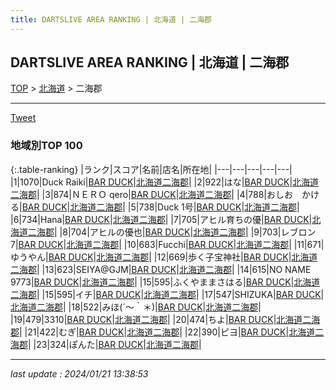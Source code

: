 ```yaml
---
title: DARTSLIVE AREA RANKING | 北海道 | 二海郡
---
```

## DARTSLIVE AREA RANKING | 北海道 | 二海郡

[TOP](/darts/rank/) > [北海道](/darts/rank/北海道/) > 二海郡

___

<a href="https://twitter.com/share?ref_src=twsrc%5Etfw" data-text="DARTSLIVE AREA RANKING | 北海道二海郡" class="twitter-share-button" data-via="DARTSLIVE" data-hashtags="DARTSLIVE" data-related="DARTSLIVE" data-show-count="false">Tweet</a>

### 地域別TOP 100

{:.table-ranking}
|ランク|スコア|名前|店名|所在地|
|---|---|---|---|---|
|1|1070|Duck Raiki|<a href="https://search.dartslive.com/jp/shop/845c71f0d0b22f410d9b047a20a7ba1e">BAR DUCK</a>|<a href="/darts/rank/北海道/二海郡">北海道二海郡</a>|
|2|922|はな|<a href="https://search.dartslive.com/jp/shop/845c71f0d0b22f410d9b047a20a7ba1e">BAR DUCK</a>|<a href="/darts/rank/北海道/二海郡">北海道二海郡</a>|
|3|874|ＮＥＲＯ qero|<a href="https://search.dartslive.com/jp/shop/845c71f0d0b22f410d9b047a20a7ba1e">BAR DUCK</a>|<a href="/darts/rank/北海道/二海郡">北海道二海郡</a>|
|4|788|おしお　かける|<a href="https://search.dartslive.com/jp/shop/845c71f0d0b22f410d9b047a20a7ba1e">BAR DUCK</a>|<a href="/darts/rank/北海道/二海郡">北海道二海郡</a>|
|5|738|Duck 1号|<a href="https://search.dartslive.com/jp/shop/845c71f0d0b22f410d9b047a20a7ba1e">BAR DUCK</a>|<a href="/darts/rank/北海道/二海郡">北海道二海郡</a>|
|6|734|Hana|<a href="https://search.dartslive.com/jp/shop/845c71f0d0b22f410d9b047a20a7ba1e">BAR DUCK</a>|<a href="/darts/rank/北海道/二海郡">北海道二海郡</a>|
|7|705|アヒル育ちの優|<a href="https://search.dartslive.com/jp/shop/845c71f0d0b22f410d9b047a20a7ba1e">BAR DUCK</a>|<a href="/darts/rank/北海道/二海郡">北海道二海郡</a>|
|8|704|アヒルの優也|<a href="https://search.dartslive.com/jp/shop/845c71f0d0b22f410d9b047a20a7ba1e">BAR DUCK</a>|<a href="/darts/rank/北海道/二海郡">北海道二海郡</a>|
|9|703|レブロン7|<a href="https://search.dartslive.com/jp/shop/845c71f0d0b22f410d9b047a20a7ba1e">BAR DUCK</a>|<a href="/darts/rank/北海道/二海郡">北海道二海郡</a>|
|10|683|Fucchi|<a href="https://search.dartslive.com/jp/shop/845c71f0d0b22f410d9b047a20a7ba1e">BAR DUCK</a>|<a href="/darts/rank/北海道/二海郡">北海道二海郡</a>|
|11|671|ゆうやん|<a href="https://search.dartslive.com/jp/shop/845c71f0d0b22f410d9b047a20a7ba1e">BAR DUCK</a>|<a href="/darts/rank/北海道/二海郡">北海道二海郡</a>|
|12|669|歩く子宝神社|<a href="https://search.dartslive.com/jp/shop/845c71f0d0b22f410d9b047a20a7ba1e">BAR DUCK</a>|<a href="/darts/rank/北海道/二海郡">北海道二海郡</a>|
|13|623|SEIYA@GJM|<a href="https://search.dartslive.com/jp/shop/845c71f0d0b22f410d9b047a20a7ba1e">BAR DUCK</a>|<a href="/darts/rank/北海道/二海郡">北海道二海郡</a>|
|14|615|NO NAME 9773|<a href="https://search.dartslive.com/jp/shop/845c71f0d0b22f410d9b047a20a7ba1e">BAR DUCK</a>|<a href="/darts/rank/北海道/二海郡">北海道二海郡</a>|
|15|595|ふくやままさはる|<a href="https://search.dartslive.com/jp/shop/845c71f0d0b22f410d9b047a20a7ba1e">BAR DUCK</a>|<a href="/darts/rank/北海道/二海郡">北海道二海郡</a>|
|15|595|イチ|<a href="https://search.dartslive.com/jp/shop/845c71f0d0b22f410d9b047a20a7ba1e">BAR DUCK</a>|<a href="/darts/rank/北海道/二海郡">北海道二海郡</a>|
|17|547|SHIZUKA|<a href="https://search.dartslive.com/jp/shop/845c71f0d0b22f410d9b047a20a7ba1e">BAR DUCK</a>|<a href="/darts/rank/北海道/二海郡">北海道二海郡</a>|
|18|522|みほ(´〜｀＊)|<a href="https://search.dartslive.com/jp/shop/845c71f0d0b22f410d9b047a20a7ba1e">BAR DUCK</a>|<a href="/darts/rank/北海道/二海郡">北海道二海郡</a>|
|19|479|3310|<a href="https://search.dartslive.com/jp/shop/845c71f0d0b22f410d9b047a20a7ba1e">BAR DUCK</a>|<a href="/darts/rank/北海道/二海郡">北海道二海郡</a>|
|20|474|ちよ|<a href="https://search.dartslive.com/jp/shop/845c71f0d0b22f410d9b047a20a7ba1e">BAR DUCK</a>|<a href="/darts/rank/北海道/二海郡">北海道二海郡</a>|
|21|422|むぎ|<a href="https://search.dartslive.com/jp/shop/845c71f0d0b22f410d9b047a20a7ba1e">BAR DUCK</a>|<a href="/darts/rank/北海道/二海郡">北海道二海郡</a>|
|22|390|ピヨ|<a href="https://search.dartslive.com/jp/shop/845c71f0d0b22f410d9b047a20a7ba1e">BAR DUCK</a>|<a href="/darts/rank/北海道/二海郡">北海道二海郡</a>|
|23|324|ぽんた|<a href="https://search.dartslive.com/jp/shop/845c71f0d0b22f410d9b047a20a7ba1e">BAR DUCK</a>|<a href="/darts/rank/北海道/二海郡">北海道二海郡</a>|



___

_last update : 2024/01/21 13:38:53_


<script src="https://cdnjs.cloudflare.com/ajax/libs/jquery/3.6.1/jquery.min.js" integrity="sha512-aVKKRRi/Q/YV+4mjoKBsE4x3H+BkegoM/em46NNlCqNTmUYADjBbeNefNxYV7giUp0VxICtqdrbqU7iVaeZNXA==" crossorigin="anonymous" referrerpolicy="no-referrer"></script>
<script src="https://cdnjs.cloudflare.com/ajax/libs/jquery.tablesorter/2.31.3/js/jquery.tablesorter.min.js" integrity="sha512-qzgd5cYSZcosqpzpn7zF2ZId8f/8CHmFKZ8j7mU4OUXTNRd5g+ZHBPsgKEwoqxCtdQvExE5LprwwPAgoicguNg==" crossorigin="anonymous" referrerpolicy="no-referrer"></script>
<link rel="stylesheet" href="https://cdnjs.cloudflare.com/ajax/libs/jquery.tablesorter/2.31.3/css/theme.default.min.css" integrity="sha512-wghhOJkjQX0Lh3NSWvNKeZ0ZpNn+SPVXX1Qyc9OCaogADktxrBiBdKGDoqVUOyhStvMBmJQ8ZdMHiR3wuEq8+w==" crossorigin="anonymous" referrerpolicy="no-referrer" />
<script>
$(function() {
    $(".table-ranking").tablesorter({sortList:[[0, 0]]});
});
</script>

<script async src="https://platform.twitter.com/widgets.js" charset="utf-8"></script>